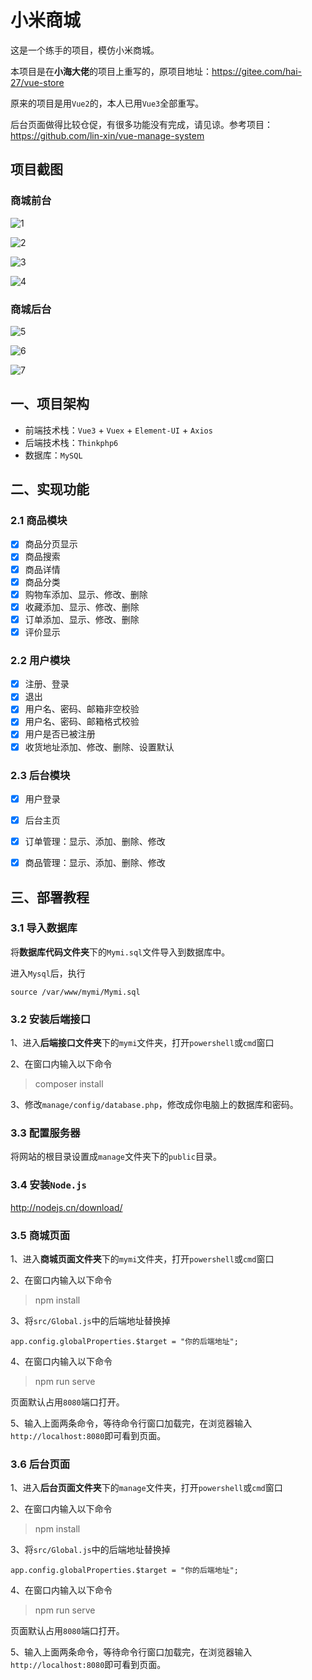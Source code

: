 # 小米商城

这是一个练手的项目，模仿小米商城。

本项目是在**小海大佬**的项目上重写的，原项目地址：https://gitee.com/hai-27/vue-store

原来的项目是用`Vue2`的，本人已用`Vue3`全部重写。

后台页面做得比较仓促，有很多功能没有完成，请见谅。参考项目：https://github.com/lin-xin/vue-manage-system



## 项目截图

### 商城前台

![1](./imgs/1.png)



![2](./imgs/2.png)



![3](./imgs/3.png)



![4](./imgs/4.png)

### 商城后台

![5](./imgs/5.png)



![6](./imgs/6.png)



![7](./imgs/7.png)



## 一、项目架构

* 前端技术栈：`Vue3`  + `Vuex` + `Element-UI` + `Axios`
* 后端技术栈：`Thinkphp6`
* 数据库：`MySQL`



## 二、实现功能

### 2.1 商品模块

- [x] 商品分页显示
- [x] 商品搜索
- [x] 商品详情
- [x] 商品分类
- [x] 购物车添加、显示、修改、删除
- [x] 收藏添加、显示、修改、删除
- [x] 订单添加、显示、修改、删除
- [x] 评价显示

### 2.2 用户模块

- [x] 注册、登录
- [x] 退出
- [x] 用户名、密码、邮箱非空校验
- [x] 用户名、密码、邮箱格式校验
- [x] 用户是否已被注册
- [x] 收货地址添加、修改、删除、设置默认

### 2.3 后台模块

- [x] 用户登录
- [x] 后台主页
- [x] 订单管理：显示、添加、删除、修改
- [x] 商品管理：显示、添加、删除、修改

 

## 三、部署教程

### 3.1 导入数据库

将**数据库代码文件夹**下的`Mymi.sql`文件导入到数据库中。

进入`Mysql`后，执行

`source /var/www/mymi/Mymi.sql`



### 3.2 安装后端接口

1、进入**后端接口文件夹**下的`mymi`文件夹，打开`powershell`或`cmd`窗口

2、在窗口内输入以下命令

> composer install 

3、修改`manage/config/database.php`，修改成你电脑上的数据库和密码。



### 3.3 配置服务器

将网站的根目录设置成`manage`文件夹下的`public`目录。



### 3.4 安装`Node.js`

http://nodejs.cn/download/



### 3.5 商城页面

1、进入**商城页面文件夹**下的`mymi`文件夹，打开`powershell`或`cmd`窗口

2、在窗口内输入以下命令

> npm install 

3、将`src/Global.js`中的后端地址替换掉

`app.config.globalProperties.$target = "你的后端地址";`

4、在窗口内输入以下命令

> npm run serve

页面默认占用`8080`端口打开。

5、输入上面两条命令，等待命令行窗口加载完，在浏览器输入`http://localhost:8080`即可看到页面。



### 3.6 后台页面

1、进入**后台页面文件夹**下的`manage`文件夹，打开`powershell`或`cmd`窗口

2、在窗口内输入以下命令

> npm install 

3、将`src/Global.js`中的后端地址替换掉

`app.config.globalProperties.$target = "你的后端地址";`

4、在窗口内输入以下命令

> npm run serve

页面默认占用`8080`端口打开。

5、输入上面两条命令，等待命令行窗口加载完，在浏览器输入`http://localhost:8080`即可看到页面。



